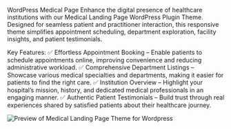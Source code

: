 WordPress Medical Page 
Enhance the digital presence of healthcare institutions with our Medical Landing Page WordPress Plugin Theme. Designed for seamless patient and practitioner interaction, this responsive theme simplifies appointment scheduling, department exploration, facility insights, and patient testimonials.

Key Features:
✅ Effortless Appointment Booking – Enable patients to schedule appointments online, improving convenience and reducing administrative workload.
✅ Comprehensive Department Listings – Showcase various medical specialties and departments, making it easier for patients to find the right care.
✅ Institution Overview – Highlight your hospital’s mission, history, and dedicated medical professionals in an engaging manner.
✅ Authentic Patient Testimonials – Build trust through real experiences shared by satisfied patients about their healthcare journey.

<img src="https://i.ibb.co/jvRCtPB/screenshot.png" alt="Preview of Medical Landing Page Theme for Wordpress " border="0"></a>
